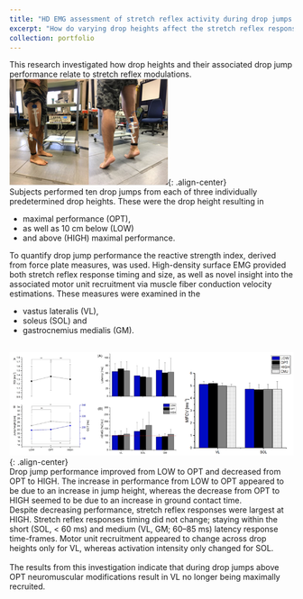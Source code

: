 ```yaml
---
title: "HD EMG assessment of stretch reflex activity during drop jumps from varying drop heights"
excerpt: "How do varying drop heights affect the stretch reflex response and performance during drop jumps?<br/><img src='/images/dj_hd_emg_cover.png'>"
collection: portfolio
---
```


This research investigated how drop heights and their associated drop jump performance relate to stretch reflex modulations.
` `  
![Drop jump and high density sEMG methods](/images/dj_hd_emg_methods.png){: .align-center}  
Subjects performed ten drop jumps from each of three individually predetermined drop heights. These were the drop height resulting in  
- maximal performance (OPT), 
- as well as 10 cm below (LOW)  
- and above (HIGH) maximal performance.  

To quantify drop jump performance the reactive strength index, derived from force plate measures, was used. High-density surface EMG provided both stretch reflex response timing and size, as well as novel insight into the associated motor unit recruitment via muscle fiber conduction velocity estimations. These measures were examined in the 
- vastus lateralis (VL), 
- soleus (SOL) and
- gastrocnemius medialis (GM).  

` `  
![Drop jump performance results](/images/dj_hd_emg_results.png){: .align-center}  
Drop jump performance improved from LOW to OPT and decreased from OPT to HIGH. The increase in performance from LOW to OPT appeared to be due to an increase in jump height, whereas the decrease from OPT to HIGH seemed to be due to an increase in ground contact time.  
Despite decreasing performance, stretch reflex responses were largest at HIGH. Stretch reflex responses timing did not change; staying within the short (SOL, < 60 ms) and medium (VL, GM; 60–85 ms) latency response time-frames. Motor unit recruitment appeared to change across drop heights only for VL, whereas activation intensity only changed for SOL.  
` `  
The results from this investigation indicate that during drop jumps above OPT neuromuscular modifications result in VL no longer being maximally recruited.
